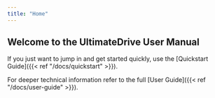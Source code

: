 ```yaml
---
title: "Home"
---
```

## Welcome to the UltimateDrive User Manual

If you just want to jump in and get started quickly, use the [Quickstart Guide]({{< ref "/docs/quickstart" >}}).

For deeper technical information refer to the full [User Guide]({{< ref "/docs/user-guide" >}}).

